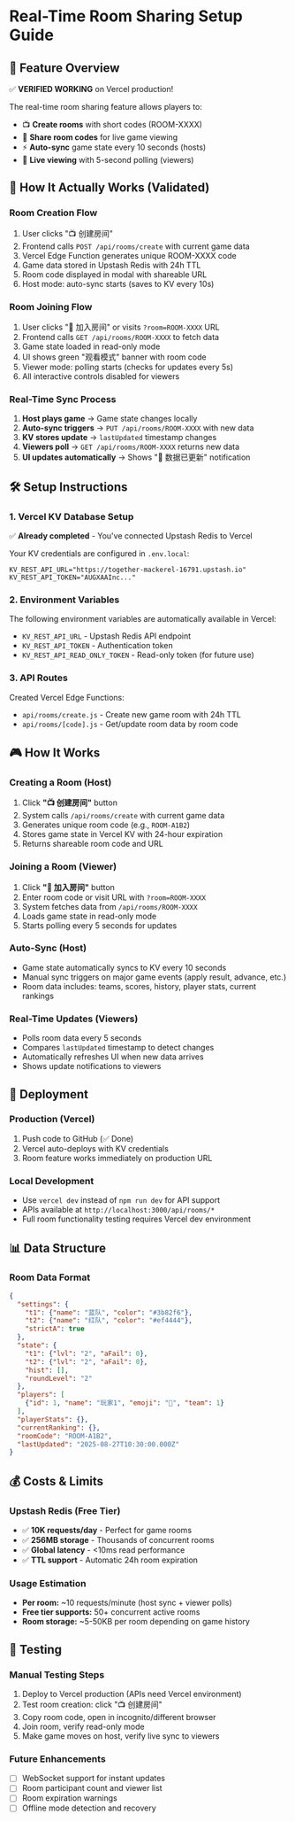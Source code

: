 # Real-Time Room Sharing Setup Guide

## 🚀 Feature Overview

✅ **VERIFIED WORKING** on Vercel production!

The real-time room sharing feature allows players to:
- 📺 **Create rooms** with short codes (ROOM-XXXX)
- 🔗 **Share room codes** for live game viewing  
- ⚡ **Auto-sync** game state every 10 seconds (hosts)
- 👀 **Live viewing** with 5-second polling (viewers)

## 🎯 How It Actually Works (Validated)

### Room Creation Flow
1. User clicks "📺 创建房间"
2. Frontend calls `POST /api/rooms/create` with current game data
3. Vercel Edge Function generates unique ROOM-XXXX code
4. Game data stored in Upstash Redis with 24h TTL
5. Room code displayed in modal with shareable URL
6. Host mode: auto-sync starts (saves to KV every 10s)

### Room Joining Flow  
1. User clicks "🔗 加入房间" or visits `?room=ROOM-XXXX` URL
2. Frontend calls `GET /api/rooms/ROOM-XXXX` to fetch data
3. Game state loaded in read-only mode
4. UI shows green "观看模式" banner with room code
5. Viewer mode: polling starts (checks for updates every 5s)
6. All interactive controls disabled for viewers

### Real-Time Sync Process
1. **Host plays game** → Game state changes locally
2. **Auto-sync triggers** → `PUT /api/rooms/ROOM-XXXX` with new data  
3. **KV stores update** → `lastUpdated` timestamp changes
4. **Viewers poll** → `GET /api/rooms/ROOM-XXXX` returns new data
5. **UI updates automatically** → Shows "🔄 数据已更新" notification

## 🛠 Setup Instructions

### 1. Vercel KV Database Setup

✅ **Already completed** - You've connected Upstash Redis to Vercel

Your KV credentials are configured in `.env.local`:
```env
KV_REST_API_URL="https://together-mackerel-16791.upstash.io"
KV_REST_API_TOKEN="AUGXAAInc..."
```

### 2. Environment Variables

The following environment variables are automatically available in Vercel:
- `KV_REST_API_URL` - Upstash Redis API endpoint
- `KV_REST_API_TOKEN` - Authentication token
- `KV_REST_API_READ_ONLY_TOKEN` - Read-only token (for future use)

### 3. API Routes

Created Vercel Edge Functions:
- `api/rooms/create.js` - Create new game room with 24h TTL
- `api/rooms/[code].js` - Get/update room data by room code

## 🎮 How It Works

### Creating a Room (Host)
1. Click **"📺 创建房间"** button
2. System calls `/api/rooms/create` with current game data
3. Generates unique room code (e.g., `ROOM-A1B2`)
4. Stores game state in Vercel KV with 24-hour expiration
5. Returns shareable room code and URL

### Joining a Room (Viewer)
1. Click **"🔗 加入房间"** button  
2. Enter room code or visit URL with `?room=ROOM-XXXX`
3. System fetches data from `/api/rooms/ROOM-XXXX`
4. Loads game state in read-only mode
5. Starts polling every 5 seconds for updates

### Auto-Sync (Host)
- Game state automatically syncs to KV every 10 seconds
- Manual sync triggers on major game events (apply result, advance, etc.)
- Room data includes: teams, scores, history, player stats, current rankings

### Real-Time Updates (Viewers)
- Polls room data every 5 seconds
- Compares `lastUpdated` timestamp to detect changes
- Automatically refreshes UI when new data arrives
- Shows update notifications to viewers

## 🚀 Deployment

### Production (Vercel)
1. Push code to GitHub (✅ Done)
2. Vercel auto-deploys with KV credentials
3. Room feature works immediately on production URL

### Local Development
- Use `vercel dev` instead of `npm run dev` for API support
- APIs available at `http://localhost:3000/api/rooms/*`
- Full room functionality testing requires Vercel dev environment

## 📊 Data Structure

### Room Data Format
```json
{
  "settings": {
    "t1": {"name": "蓝队", "color": "#3b82f6"},
    "t2": {"name": "红队", "color": "#ef4444"},
    "strictA": true
  },
  "state": {
    "t1": {"lvl": "2", "aFail": 0},
    "t2": {"lvl": "2", "aFail": 0},
    "hist": [],
    "roundLevel": "2"
  },
  "players": [
    {"id": 1, "name": "玩家1", "emoji": "🐶", "team": 1}
  ],
  "playerStats": {},
  "currentRanking": {},
  "roomCode": "ROOM-A1B2",
  "lastUpdated": "2025-08-27T10:30:00.000Z"
}
```

## 💰 Costs & Limits

### Upstash Redis (Free Tier)
- ✅ **10K requests/day** - Perfect for game rooms
- ✅ **256MB storage** - Thousands of concurrent rooms
- ✅ **Global latency** - <10ms read performance
- ✅ **TTL support** - Automatic 24h room expiration

### Usage Estimation
- **Per room:** ~10 requests/minute (host sync + viewer polls)
- **Free tier supports:** 50+ concurrent active rooms
- **Room storage:** ~5-50KB per room depending on game history

## 🔧 Testing

### Manual Testing Steps
1. Deploy to Vercel production (APIs need Vercel environment)
2. Test room creation: click "📺 创建房间"
3. Copy room code, open in incognito/different browser
4. Join room, verify read-only mode
5. Make game moves on host, verify live sync to viewers

### Future Enhancements
- [ ] WebSocket support for instant updates
- [ ] Room participant count and viewer list
- [ ] Room expiration warnings
- [ ] Offline mode detection and recovery